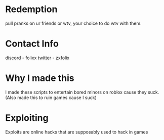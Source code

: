 # Redemption
pull pranks on ur friends or wtv, your choice to do wtv with them.

# Contact Info
discord - folixx
twitter - zxfolix

# Why I made this
I made these scripts to entertain bored minors on roblox cause they suck. (Also made this to ruin games cause I suck)

# Exploiting
Exploits are online hacks that are supposably used to hack in games
